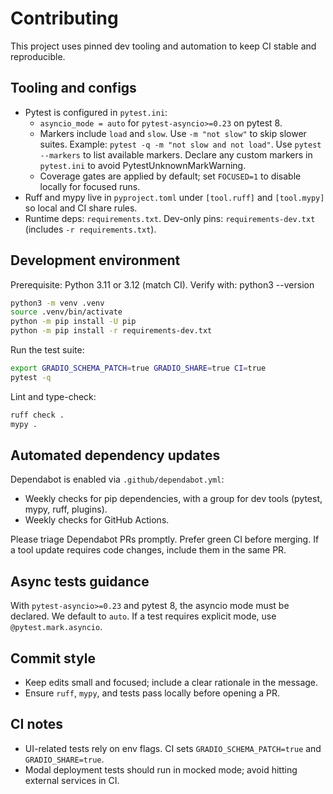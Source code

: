 # Contributing

This project uses pinned dev tooling and automation to keep CI stable and reproducible.

## Tooling and configs

- Pytest is configured in `pytest.ini`:
  - `asyncio_mode = auto` for `pytest-asyncio>=0.23` on pytest 8.
  - Markers include `load` and `slow`. Use `-m "not slow"` to skip slower suites. Example: `pytest -q -m "not slow and not load"`. Use `pytest --markers` to list available markers. Declare any custom markers in `pytest.ini` to avoid PytestUnknownMarkWarning.
  - Coverage gates are applied by default; set `FOCUSED=1` to disable locally for focused runs.
- Ruff and mypy live in `pyproject.toml` under `[tool.ruff]` and `[tool.mypy]` so local and CI share rules.
- Runtime deps: `requirements.txt`. Dev-only pins: `requirements-dev.txt` (includes `-r requirements.txt`).

## Development environment

Prerequisite: Python 3.11 or 3.12 (match CI). Verify with: python3 --version

```bash
python3 -m venv .venv
source .venv/bin/activate
python -m pip install -U pip
python -m pip install -r requirements-dev.txt
```

Run the test suite:

```bash
export GRADIO_SCHEMA_PATCH=true GRADIO_SHARE=true CI=true
pytest -q
```

Lint and type-check:

```bash
ruff check .
mypy .
```

## Automated dependency updates

Dependabot is enabled via `.github/dependabot.yml`:

- Weekly checks for pip dependencies, with a group for dev tools (pytest, mypy, ruff, plugins).
- Weekly checks for GitHub Actions.

Please triage Dependabot PRs promptly. Prefer green CI before merging. If a tool update requires code changes, include them in the same PR.

## Async tests guidance

With `pytest-asyncio>=0.23` and pytest 8, the asyncio mode must be declared. We default to `auto`. If a test requires explicit mode, use `@pytest.mark.asyncio`.

## Commit style

- Keep edits small and focused; include a clear rationale in the message.
- Ensure `ruff`, `mypy`, and tests pass locally before opening a PR.

## CI notes

- UI-related tests rely on env flags. CI sets `GRADIO_SCHEMA_PATCH=true` and `GRADIO_SHARE=true`.
- Modal deployment tests should run in mocked mode; avoid hitting external services in CI.
